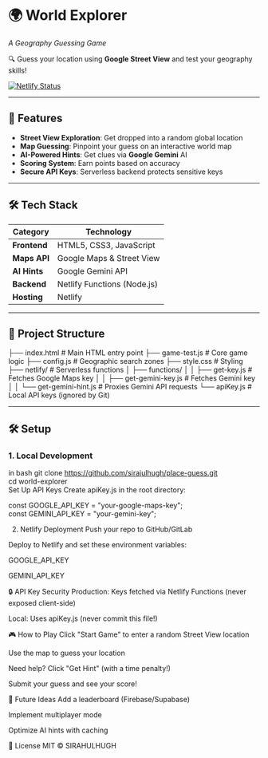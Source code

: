 # 🌍 World Explorer  
*A Geography Guessing Game*  

🔍 Guess your location using **Google Street View** and test your geography skills!  

[![Netlify Status](https://api.netlify.com/api/v1/badges/YOUR-DEPLOY-ID/deploy-status)]([https://app.netlify.com/sites/YOUR-SITE-NAME/deploys](https://world-explorer2504.netlify.app/))  

---

## 🚀 Features  
- **Street View Exploration**: Get dropped into a random global location  
- **Map Guessing**: Pinpoint your guess on an interactive world map  
- **AI-Powered Hints**: Get clues via **Google Gemini** AI  
- **Scoring System**: Earn points based on accuracy  
- **Secure API Keys**: Serverless backend protects sensitive keys  

---

## 🛠️ Tech Stack  
| **Category**       | **Technology**                     |  
|--------------------|-----------------------------------|  
| **Frontend**       | HTML5, CSS3, JavaScript           |  
| **Maps API**       | Google Maps & Street View         |  
| **AI Hints**       | Google Gemini API                 |  
| **Backend**        | Netlify Functions (Node.js)       |  
| **Hosting**        | Netlify                           |  

---

## 📂 Project Structure  

├── index.html # Main HTML entry point
├── game-test.js # Core game logic
├── config.js # Geographic search zones
├── style.css # Styling
├── netlify/ # Serverless functions
│ ├── functions/
│ │ ├── get-key.js # Fetches Google Maps key
│ │ ├── get-gemini-key.js # Fetches Gemini key
│ │ └── get-gemini-hint.js # Proxies Gemini API requests
└── apiKey.js # Local API keys (ignored by Git)


---

## 🛠️ Setup  

### 1. Local Development  
in bash
git clone https://github.com/sirajulhugh/place-guess.git  
cd world-explorer  
Set Up API Keys
Create apiKey.js in the root directory:


const GOOGLE_API_KEY = "your-google-maps-key";  
const GEMINI_API_KEY = "your-gemini-key";  

2. Netlify Deployment
Push your repo to GitHub/GitLab

Deploy to Netlify and set these environment variables:

GOOGLE_API_KEY

GEMINI_API_KEY

🔒 API Key Security
Production: Keys fetched via Netlify Functions (never exposed client-side)

Local: Uses apiKey.js (never commit this file!)

🎮 How to Play
Click "Start Game" to enter a random Street View location

Use the map to guess your location

Need help? Click "Get Hint" (with a time penalty!)

Submit your guess and see your score!

🌟 Future Ideas
Add a leaderboard (Firebase/Supabase)

Implement multiplayer mode

Optimize AI hints with caching

📜 License
MIT © SIRAHULHUGH

